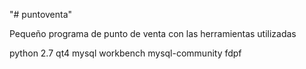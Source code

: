 "# puntoventa" 

Pequeño programa de punto de venta con las herramientas utilizadas

python 2.7 
qt4
mysql workbench
mysql-community
fdpf